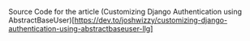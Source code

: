 Source Code for the article
(Customizing Django Authentication using AbstractBaseUser)[https://dev.to/joshwizzy/customizing-django-authentication-using-abstractbaseuser-llg]